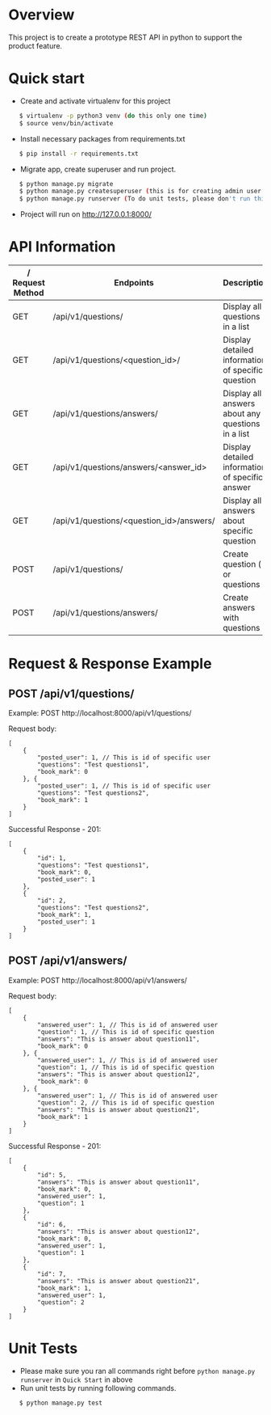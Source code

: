 # Overview

This project is to create a prototype REST API in python to support the product feature.

# Quick start

  - Create and activate virtualenv for this project
```sh
   $ virtualenv -p python3 venv (do this only one time)
   $ source venv/bin/activate
```
  - Install necessary packages from requirements.txt
```sh
   $ pip install -r requirements.txt
```
  - Migrate app, create superuser and run project.
```sh
   $ python manage.py migrate
   $ python manage.py createsuperuser (this is for creating admin user. do this only one time)
   $ python manage.py runserver (To do unit tests, please don't run this command)
```
  - Project will run on http://127.0.0.1:8000/
  
# API Information

/ Request Method | Endpoints | Description |
| ------ | ------ | ------ |
| GET | /api/v1/questions/ | Display all questions in a list |
| GET | /api/v1/questions/<question_id>/ | Display detailed information of specific question |
| GET | /api/v1/questions/answers/ | Display all answers about any questions in a list |
| GET | /api/v1/questions/answers/<answer_id> | Display detailed information of specific answer |
| GET | /api/v1/questions/<question_id>/answers/ | Display all answers about specific question |
| POST | /api/v1/questions/ | Create question ( or questions ) |
| POST | /api/v1/questions/answers/ | Create answers with questions |

# Request & Response Example

## POST /api/v1/questions/

Example: POST http://localhost:8000/api/v1/questions/

Request body:
```
[
    {
        "posted_user": 1, // This is id of specific user
        "questions": "Test questions1",
        "book_mark": 0
    }, {
        "posted_user": 1, // This is id of specific user
        "questions": "Test questions2",
        "book_mark": 1
    }
]
```
Successful Response - 201:
```
[
    {
        "id": 1,
        "questions": "Test questions1",
        "book_mark": 0,
        "posted_user": 1
    },
    {
        "id": 2,
        "questions": "Test questions2",
        "book_mark": 1,
        "posted_user": 1
    }
]
```

## POST /api/v1/answers/

Example: POST http://localhost:8000/api/v1/answers/

Request body:
```
[
    {
        "answered_user": 1, // This is id of answered user
        "question": 1, // This is id of specific question
        "answers": "This is answer about question11",
        "book_mark": 0
    }, {
        "answered_user": 1, // This is id of answered user
        "question": 1, // This is id of specific question
        "answers": "This is answer about question12",
        "book_mark": 0
    }, {
        "answered_user": 1, // This is id of answered user
        "question": 2, // This is id of specific question
        "answers": "This is answer about question21",
        "book_mark": 1
    }
]
```
Successful Response - 201:
```
[
    {
        "id": 5,
        "answers": "This is answer about question11",
        "book_mark": 0,
        "answered_user": 1,
        "question": 1
    },
    {
        "id": 6,
        "answers": "This is answer about question12",
        "book_mark": 0,
        "answered_user": 1,
        "question": 1
    },
    {
        "id": 7,
        "answers": "This is answer about question21",
        "book_mark": 1,
        "answered_user": 1,
        "question": 2
    }
]
```

# Unit Tests
  - Please make sure you ran all commands right before `python manage.py runserver` in `Quick Start` in above
  - Run unit tests by running following commands.
```sh
   $ python manage.py test
```